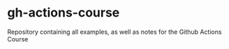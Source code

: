 # gh-actions-course

Repository containing all examples, as well as notes for the Github Actions Course
